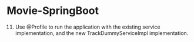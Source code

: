 # Movie-SpringBoot

11. Use @Profile to run the application with the existing service implementation, and the new
TrackDummyServiceImpl implementation.
